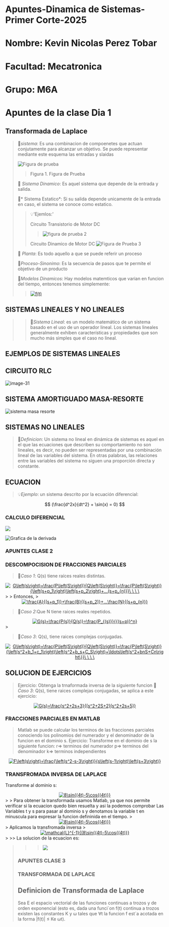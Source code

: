 # Apuntes-Dinamica de Sistemas-Primer Corte-2025
# Nombre: Kevin Nicolas Perez Tobar
#  Facultad: Mecatronica
# Grupo: M6A

# Apuntes de la clase Dia 1
## Transformada de Laplace

>🔑*sistema*: Es una combinacion de compoenetes que actuan conjutamente para alcanzar un objetivo. Se puede representar mediante este esquema las entradas y slaidas
>
> ![Figura de prueba](https://github.com/Djtunder/Apuntes-Kevin-Perez/blob/fd77448d6f3245fa697195d5269b578426b9619d/Grafica1.png)
>
>>Figura 1. Figura de Prueba
>>
>🔑 *Sistema Dinamico*: Es aquel sistema que depende de la entrada y salida.
>>
>🔑* Sistema Estatico*: Si su salida depende unicamente de la entrada en caso, el sistema se conoce como estatico.
>> 
>> 💡'Ejemlos:'
>> 
>>  Circuito Transistorio de Motor DC
>> >![figura de prueba 2](https://github.com/Djtunder/Apuntes-Kevin-Perez/blob/c3deab089e3c7beb97cd2a524eb3f094d8946527/circuito%202.jpg)
>>
>> Circuito Dinamico de Motor DC
>> ![Figura de Prueba 3](https://github.com/Djtunder/Apuntes-Kevin-Perez/blob/697bf00f683cd438f16ca847671ecc0fddbd562e/CIRCUITO%20DE%20TRANSFERENCIA%20MOTOR%20DC.jpg)
>>
> 🔑 *Planta*: Es todo aquello a que se puede referir un proceso
>>
> 🔑*Proceso-Sinonimo*: Es la secuencia de pasos que te permite el objetivo de un producto
>>
>🔑*Modelos Dinamicos*: Hay modelos matemticos que varian en funcion del tiempo, entonces tenemos simplemente:
>>  <a href="http://www.alciro.org/tools/matematicas/editor-ecuaciones.jsp?eq=f(t)"><img src="http://www.alciro.org/cgi/tex.cgi?f(t)" title="f(t)" border="0" /></a>
## SISTEMAS LINEALES Y NO LINEALES
>> 🔑*Sistema Lineal*:  es un modelo matemático de un sistema basado en el uso de un operador lineal. Los sistemas lineales generalmente exhiben características y propiedades que son mucho más simples que el caso no lineal.
>>
## EJEMPLOS DE SISTEMAS LINEALES
>>
## CIRCUITO RLC
![image-31](https://github.com/user-attachments/assets/fac02e05-398f-4bf0-a23c-eb64015bd0fd)
>>
>>
## SISTEMA AMORTIGUADO MASA-RESORTE
![sistema masa resorte](https://github.com/user-attachments/assets/7f010590-7f02-4b14-8b03-0e79c8f5da9c)

>>
>>
## SISTEMAS NO LINEALES
> 🔑*Definicion*: Un sistema no lineal en dinámica de sistemas es aquel en el que las ecuaciones que describen su comportamiento no son lineales, es decir, no pueden ser representadas por una combinación lineal de las variables del sistema. En otras palabras, las relaciones entre las variables del sistema no siguen una proporción directa y constante.
>>
## ECUACION
> 💡*Ejemplo*: un sistema descrito por la ecuación diferencial:
>>
<center>
$$
 (\frac{d^2x}{dt^2} + \sin(x) = 0)
 $$
</center>


### CALCULO DIFERENCIAL
>>
![](https://github.com/Djtunder/Apuntes-Kevin-Perez/blob/333a0f27b44763ac068e688d9b3f4c7e74d85e69/Grafica%201%20Derivada.jpg)
>>
>>
![Grafica de la derivada](Grafica_1_Derivada.jpg)

### APUNTES CLASE 2
### DESCOMPOCISION DE FRACCIONES PARCIALES
> 🔑*Caso 1*: Q(s) tiene raíces reales distintas.
>
<center>
<a href="http://www.alciro.org/tools/matematicas/editor-ecuaciones.jsp?eq=G\left(s\right)=\frac{P\left(S\right)}{Q\left(S\right)}=\frac{P\left(S\right)}{\left(s+p_1\right)\left(s+p_2\right)+...(s+p_{n)}}\ \ \ \ "><img src="http://www.alciro.org/cgi/tex.cgi?G\left(s\right)=\frac{P\left(S\right)}{Q\left(S\right)}=\frac{P\left(S\right)}{\left(s+p_1\right)\left(s+p_2\right)+...(s+p_{n)}}\ \ \ \ " title="G\left(s\right)=\frac{P\left(S\right)}{Q\left(S\right)}=\frac{P\left(S\right)}{\left(s+p_1\right)\left(s+p_2\right)+...(s+p_{n)}}\ \ \ \ " border="0" /></a>
</center>
>
> Entonces,
>
<center>
<a href="http://www.alciro.org/tools/matematicas/editor-ecuaciones.jsp?eq=\frac{A}{(s+p_1)}+\frac{B}{(s+p_2)}+...\frac{N}{(s+p_{n)}}"><img src="http://www.alciro.org/cgi/tex.cgi?\frac{A}{(s+p_1)}+\frac{B}{(s+p_2)}+...\frac{N}{(s+p_{n)}}" title="\frac{A}{(s+p_1)}+\frac{B}{(s+p_2)}+...\frac{N}{(s+p_{n)}}" border="0" /></a>
</center>

> 🔑*Caso 2*:Que N tiene raices reales repetidos.
>
<center>
<a href="http://www.alciro.org/tools/matematicas/editor-ecuaciones.jsp?eq=G(s)=\frac{P(s)}{Q(s)}=\frac{P_{(s)}}{{(s+p)}^n}"><img src="http://www.alciro.org/cgi/tex.cgi?G(s)=\frac{P(s)}{Q(s)}=\frac{P_{(s)}}{{(s+p)}^n}" title="G(s)=\frac{P(s)}{Q(s)}=\frac{P_{(s)}}{{(s+p)}^n}" border="0" /></a>  
</center>
>

> 🔑*Caso 3*: Q(s), tiene raices complejas conjugadas.
<center>
<a href="http://www.alciro.org/tools/matematicas/editor-ecuaciones.jsp?eq=G\left(s\right)=\frac{P\left(S\right)}{Q\left(S\right)}=\frac{P\left(S\right)}{\left(s^2+b_1+c_1\right)\left(s^2+b_s+C_S\right)+\ldots\left(s^2+bnS+Cn\right\}}\ \ \ \ "><img src="http://www.alciro.org/cgi/tex.cgi?G\left(s\right)=\frac{P\left(S\right)}{Q\left(S\right)}=\frac{P\left(S\right)}{\left(s^2+b_1+c_1\right)\left(s^2+b_s+C_S\right)+\ldots\left(s^2+bnS+Cn\right\}}\ \ \ \ " title="G\left(s\right)=\frac{P\left(S\right)}{Q\left(S\right)}=\frac{P\left(S\right)}{\left(s^2+b_1+c_1\right)\left(s^2+b_s+C_S\right)+\ldots\left(s^2+bnS+Cn\right\}}\ \ \ \ " border="0" /></a>
</center>

## SOLUCION DE EJERCICIOS
> Ejercicio: Obtenga la trnaformada inversa de la siguiente funcion
>🔑*Caso 3*: Q(s), tiene raices complejas conjugadas, se aplica a este ejercicio:
>
<center>
 <a href="http://www.alciro.org/tools/matematicas/editor-ecuaciones.jsp?eq=G(s)=\frac{s^2+2s+3}{(s^2+2S+2)(s^2+2s+5)}"><img src="http://www.alciro.org/cgi/tex.cgi?G(s)=\frac{s^2+2s+3}{(s^2+2S+2)(s^2+2s+5)}" title="G(s)=\frac{s^2+2s+3}{(s^2+2S+2)(s^2+2s+5)}" border="0" /></a> 
</center>

### FRACCIONES PARCIALES EN MATLAB
> Matlab se puede calcular los terminos de las fracciones parciales conociendo los polinomios del numerador y el denominador de la funcion en el dominio s.
> Ejercicio: Transforme en el dominio de s la siguiente funcion:
> r=> terminos del numerador
> p=> terminos del denominador
> k=> terminos independientes
>
<center>
 <a href="http://www.alciro.org/tools/matematicas/editor-ecuaciones.jsp?eq=F\left(s\right)=\frac{\left(s^2-s-3\right)}{s\left(s-1\right)\left(s+3\right)}"><img src="http://www.alciro.org/cgi/tex.cgi?F\left(s\right)=\frac{\left(s^2-s-3\right)}{s\left(s-1\right)\left(s+3\right)}" title="F\left(s\right)=\frac{\left(s^2-s-3\right)}{s\left(s-1\right)\left(s+3\right)}" border="0" /></a>
</center>

### TRANSFROMADA INVERSA DE LAPLACE 
Transforme al dominio s:
<center>
 <a href="http://www.alciro.org/tools/matematicas/editor-ecuaciones.jsp?eq=8\sin{(4t)-5\cos{(4t)}}"><img src="http://www.alciro.org/cgi/tex.cgi?8\sin{(4t)-5\cos{(4t)}}" 
                                                                                                     title="8\sin{(4t)-5\cos{(4t)}}" border="0" /></a>
</center>
>
> Para obtener la transformada usamos Matlab, ya que nos permite verificar si la ecuacion quedo bien resuelta y asi la podemos comprobar Las Variables t y s para pasar al dominio s
y  denotamos la variable t en minuscula para expresar la funcion defininida en el tiempo.
>
<center>
 <a href="http://www.alciro.org/tools/matematicas/editor-ecuaciones.jsp?eq=8\sin{(4t)-5\cos{(4t)}}"><img src="http://www.alciro.org/cgi/tex.cgi?8\sin{(4t)-5\cos{(4t)}}" title="8\sin{(4t)-5\cos{(4t)}}" border="0" /></a>
</center>
> Aplicamos la transfromada inversa
>
<center>
 <a href="http://www.alciro.org/tools/matematicas/editor-ecuaciones.jsp?eq=\mathcal{L}^{-1}{(8\sin{(4t)-5\cos{(4t)}}"><img src="http://www.alciro.org/cgi/tex.cgi?\mathcal{L}^{-1}{(8\sin{(4t)-5\cos{(4t)}}" title="\mathcal{L}^{-1}{(8\sin{(4t)-5\cos{(4t)}}" border="0" /></a>
</center>
>
>> La solucion de la ecuacion es:

>> >![](https://github.com/Djtunder/Apuntes-Kevin-Perez/blob/main/Ejercicio%20de%20Transformada%20de%20Laplace.jpg)
>
> ### APUNTES CLASE 3
> ###  TRANSFORMADA DE LAPLACE
> ## Definicion de Transformada de Laplace
> Sea E el espacio vectorial de las funciones continuas a trozos y de orden exponencial (esto
es, dada una funci´on f(t) continua a trozos existen las constantes K y ω tales que ∀t la
funcion f est´a acotada en la forma |f(t)| ≤ Ke
ωt).
>








                                                                                                                                                                                         




